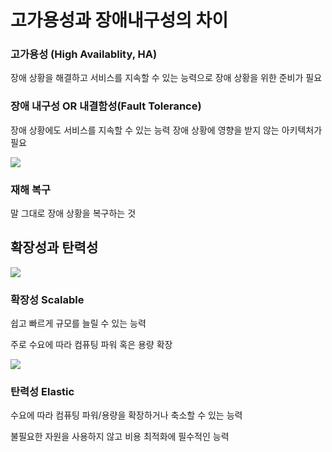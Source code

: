 # 고가용성과 장애내구성의 차이

### 고가용성 (High Availablity, HA)
장애 상황을 해결하고 서비스를 지속할 수 있는 능력으로 장애 상황을 위한 준비가 필요

### 장애 내구성 OR 내결함성(Fault Tolerance)
장애 상황에도 서비스를 지속할 수 있는 능력 장애 상황에 영향을 받지 않는 아키텍처가 필요


![](https://user-images.githubusercontent.com/28394879/141256455-d986a851-5aba-4ec0-871f-f9ea4cb91206.png)

### 재해 복구
말 그대로 장애 상황을 복구하는 것

## 확장성과 탄력성

![](https://user-images.githubusercontent.com/28394879/141257750-4bbd0946-33c1-4e09-b308-ecc6bc9529a5.png)

### 확장성 Scalable
쉽고 빠르게 규모를 늘릴 수 있는 능력  
  
주로 수요에 따라 컴퓨팅 파워 혹은 용량 확장

![](https://user-images.githubusercontent.com/28394879/141257658-d3bb6d6f-9423-4135-a2e6-27b39610924a.png)

### 탄력성 Elastic
수요에 따라 컴퓨팅 파워/용량을 확장하거나 축소할 수 있는 능력
  
불필요한 자원을 사용하지 않고 비용 최적화에 필수적인 능력